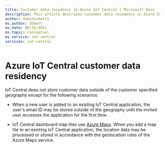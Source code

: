 ```yaml
---
title: Customer data residency in Azure IoT Central | Microsoft Docs
description: This article describes customer data residency in Azure IoT Central applications.
author: dominicbetts
ms.author: dobett
ms.date: 08/31/2021
ms.topic: conceptual
ms.service: iot-central
services: iot-central
---
```


# Azure IoT Central customer data residency​

IoT Central does not store customer data outside of the customer specified geography except for the following scenarios:

- When a new user is added to an existing IoT Central application, the user's email ID may be stored outside of the geography until the invited user accesses the application for the first time.

- IoT Central dashboard map tiles use [Azure Maps](../../azure-maps/about-azure-maps.md). When you add a map tile to an existing IoT Central application, the location data may be processed or stored in accordance with the geolocation rules of the Azure Maps service.
